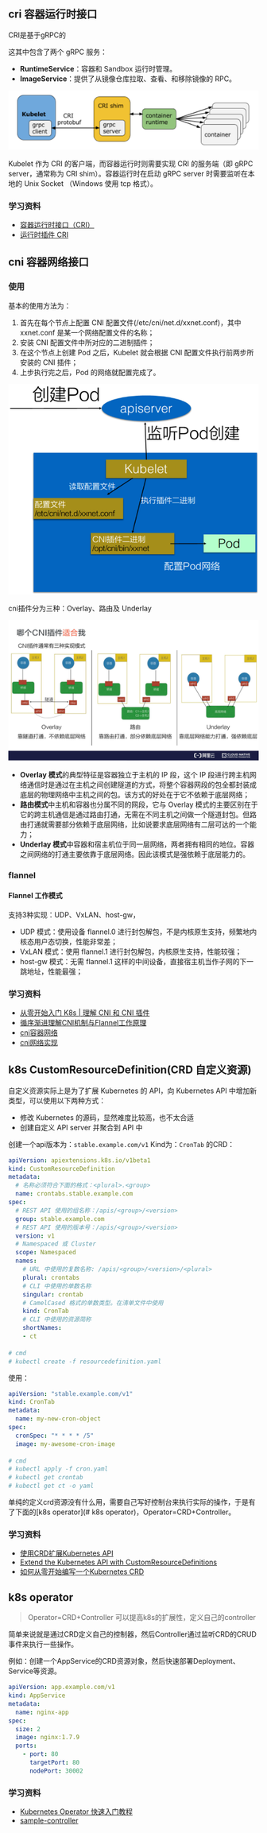 ## cri 容器运行时接口

CRI是基于gRPC的

这其中包含了两个 gRPC 服务：

- **RuntimeService**：容器和 Sandbox 运行时管理。
- **ImageService**：提供了从镜像仓库拉取、查看、和移除镜像的 RPC。



![](./readme.assets/cri-architecture.png)

Kubelet 作为 CRI 的客户端，而容器运行时则需要实现 CRI 的服务端（即 gRPC server，通常称为 CRI shim）。容器运行时在启动 gRPC server 时需要监听在本地的 Unix Socket （Windows 使用 tcp 格式）。



### 学习资料

* [容器运行时接口（CRI）](https://jimmysong.io/kubernetes-handbook/concepts/cri.html)
* [运行时插件 CRI](https://feisky.gitbooks.io/kubernetes/content/plugins/CRI.html)



## cni  容器网络接口

### 使用

基本的使用方法为：

1. 首先在每个节点上配置 CNI 配置文件(/etc/cni/net.d/xxnet.conf)，其中 xxnet.conf 是某一个网络配置文件的名称；
2. 安装 CNI 配置文件中所对应的二进制插件；
3. 在这个节点上创建 Pod 之后，Kubelet 就会根据 CNI 配置文件执行前两步所安装的 CNI 插件； 
4. 上步执行完之后，Pod 的网络就配置完成了。

![1.png](./readme.assets/eb89cb969a514b2e9b2bdcf6273f31f9.png)



cni插件分为三种：Overlay、路由及 Underlay

![3.png](./readme.assets/1c0c5c4562e7476588c0cf2fbe1a453d.png)

- **Overlay 模式**的典型特征是容器独立于主机的 IP 段，这个 IP 段进行跨主机网络通信时是通过在主机之间创建隧道的方式，将整个容器网段的包全都封装成底层的物理网络中主机之间的包。该方式的好处在于它不依赖于底层网络；
- **路由模式**中主机和容器也分属不同的网段，它与 Overlay 模式的主要区别在于它的跨主机通信是通过路由打通，无需在不同主机之间做一个隧道封包。但路由打通就需要部分依赖于底层网络，比如说要求底层网络有二层可达的一个能力；
- **Underlay 模式**中容器和宿主机位于同一层网络，两者拥有相同的地位。容器之间网络的打通主要依靠于底层网络。因此该模式是强依赖于底层能力的。



### flannel

#### Flannel 工作模式
支持3种实现：UDP、VxLAN、host-gw，

* UDP 模式：使用设备 flannel.0 进行封包解包，不是内核原生支持，频繁地内核态用户态切换，性能非常差； 
* VxLAN 模式：使用 flannel.1 进行封包解包，内核原生支持，性能较强； 
* host-gw 模式：无需 flannel.1 这样的中间设备，直接宿主机当作子网的下一跳地址，性能最强；

### 学习资料

* [从零开始入门 K8s | 理解 CNI 和 CNI 插件](https://www.kubernetes.org.cn/6908.html)
* [循序渐进理解CNI机制与Flannel工作原理](https://blog.yingchi.io/posts/2020/8/k8s-flannel.html)
* [cni容器网络](https://github.com/containernetworking/cni)
* [cni网络实现](https://github.com/containernetworking/plugins/tree/master/plugins)






## k8s CustomResourceDefinition(CRD 自定义资源)

自定义资源实际上是为了扩展 Kubernetes 的 API，向 Kubernetes API 中增加新类型，可以使用以下两种方式：

* 修改 Kubernetes 的源码，显然难度比较高，也不太合适
* 创建自定义 API server 并聚合到 API 中

创建一个api版本为：`stable.example.com/v1` Kind为：`CronTab` 的CRD：

```yaml
apiVersion: apiextensions.k8s.io/v1beta1
kind: CustomResourceDefinition
metadata:
  # 名称必须符合下面的格式：<plural>.<group>
  name: crontabs.stable.example.com
spec:
  # REST API 使用的组名称：/apis/<group>/<version>
  group: stable.example.com
  # REST API 使用的版本号：/apis/<group>/<version>
  version: v1
  # Namespaced 或 Cluster
  scope: Namespaced
  names:
    # URL 中使用的复数名称: /apis/<group>/<version>/<plural>
    plural: crontabs
    # CLI 中使用的单数名称
    singular: crontab
    # CamelCased 格式的单数类型。在清单文件中使用
    kind: CronTab
    # CLI 中使用的资源简称
    shortNames:
    - ct

# cmd
# kubectl create -f resourcedefinition.yaml
```

使用：
```yaml
apiVersion: "stable.example.com/v1"
kind: CronTab
metadata:
  name: my-new-cron-object
spec:
  cronSpec: "* * * * /5"
  image: my-awesome-cron-image

# cmd
# kubectl apply -f cron.yaml
# kubectl get crontab
# kubectl get ct -o yaml
```

单纯的定义crd资源没有什么用，需要自己写好控制台来执行实际的操作，于是有了下面的[k8s operator](# k8s operator)，Operator=CRD+Controller。

### 学习资料

* [使用CRD扩展Kubernetes API](https://jimmysong.io/kubernetes-handbook/concepts/crd.html)
* [Extend the Kubernetes API with CustomResourceDefinitions](https://kubernetes.io/docs/tasks/extend-kubernetes/custom-resources/custom-resource-definitions/)
* [如何从零开始编写一个Kubernetes CRD](https://www.servicemesher.com/blog/kubernetes-crd-quick-start/)

## k8s operator
> Operator=CRD+Controller 可以提高k8s的扩展性，定义自己的controller

简单来说就是通过CRD定义自己的控制器，然后Controller通过监听CRD的CRUD事件来执行一些操作。

例如：创建一个AppService的CRD资源对象，然后快速部署Deployment、Service等资源。

```yaml
apiVersion: app.example.com/v1
kind: AppService
metadata:
  name: nginx-app
spec:
  size: 2
  image: nginx:1.7.9
  ports:
    - port: 80
      targetPort: 80
      nodePort: 30002
```

### 学习资料

* [Kubernetes Operator 快速入门教程](https://www.qikqiak.com/post/k8s-operator-101/)
* [sample-controller](https://github.com/kubernetes/sample-controller)


